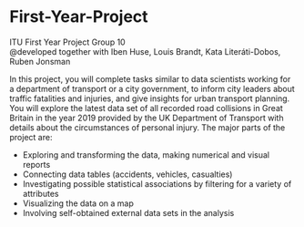 # First-Year-Project
ITU First Year Project Group 10  
@developed together with Iben Huse, Louis Brandt, Kata Literáti-Dobos, Ruben Jonsman

In this project, you will complete tasks similar to data scientists working for a department of transport
or a city government, to inform city leaders about traffic fatalities and injuries, and give insights for
urban transport planning. You will explore the latest data set of all recorded road collisions in Great
Britain in the year 2019 provided by the UK Department of Transport with details about the
circumstances of personal injury.
The major parts of the project are:
- Exploring and transforming the data, making numerical and visual reports
- Connecting data tables (accidents, vehicles, casualties)
- Investigating possible statistical associations by filtering for a variety of attributes
- Visualizing the data on a map
- Involving self-obtained external data sets in the analysis
